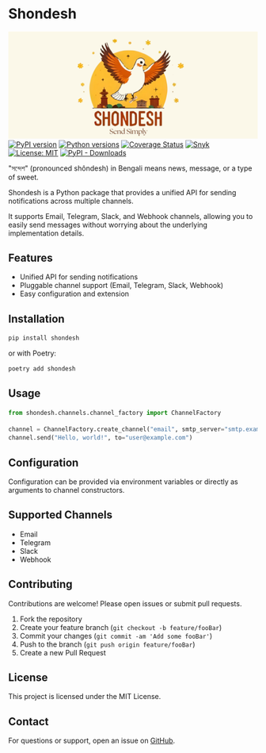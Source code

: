# Shondesh

![Shondesh Logo](assets/shondesh.png)
[![PyPI version](https://badge.fury.io/py/shondesh.svg)](https://badge.fury.io/py/shondesh)
[![Python versions](https://img.shields.io/pypi/pyversions/shondesh.svg)](https://pypi.org/project/shondesh/)
[![Coverage Status](https://codecov.io/gh/rakibulhaq/shondesh/branch/main/graph/badge.svg)](https://codecov.io/gh/rakibulhaq/shondesh)
[![Snyk](https://snyk.io/test/github/rakibulhaq/shondesh/badge.svg)](https://snyk.io/test/github/rakibulhaq/shondesh)
[![License: MIT](https://img.shields.io/badge/License-MIT-green.svg)](https://opensource.org/licenses/MIT)
[![PyPI - Downloads](https://img.shields.io/pypi/dm/shondesh.svg?label=PyPI%20downloads)](https://pypistats.org/packages/shondesh)

"সন্দেশ" (pronounced shôndesh) in Bengali means news, message, or a type of sweet.

Shondesh is a Python package that provides a unified API for sending notifications across multiple channels. 

It supports Email, Telegram, Slack, and Webhook channels, allowing you to easily send messages without worrying about the underlying implementation details.

## Features

- Unified API for sending notifications  
- Pluggable channel support \(Email, Telegram, Slack, Webhook\)  
- Easy configuration and extension  

## Installation

```bash
pip install shondesh
```

or with Poetry:

```bash
poetry add shondesh
```

## Usage

```python
from shondesh.channels.channel_factory import ChannelFactory

channel = ChannelFactory.create_channel("email", smtp_server="smtp.example.com")
channel.send("Hello, world!", to="user@example.com")
```

## Configuration

Configuration can be provided via environment variables or directly as arguments to channel constructors.

## Supported Channels

- Email  
- Telegram  
- Slack  
- Webhook  

## Contributing

Contributions are welcome! Please open issues or submit pull requests.

1. Fork the repository  
2. Create your feature branch \(`git checkout -b feature/fooBar`\)  
3. Commit your changes \(`git commit -am 'Add some fooBar'`\)  
4. Push to the branch \(`git push origin feature/fooBar`\)  
5. Create a new Pull Request  

## License

This project is licensed under the MIT License.

## Contact

For questions or support, open an issue on [GitHub](https://github.com/rakibulhaq/shondesh).